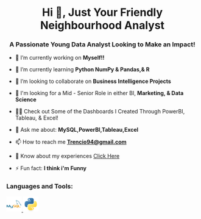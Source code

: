 <h1 align="center">Hi 🥸, Just Your Friendly Neighbourhood Analyst </h1>
<h3 align="center">A Passionate Young Data Analyst Looking to Make an Impact!</h3>

- 🔭 I’m currently working on **Myself!!**

- 🌱 I’m currently learning **Python NumPy & Pandas,& R**

- 👯 I’m looking to collaborate on **Business Intelligence Projects**

- 🤝 I'm looking for a Mid - Senior Role in either BI, **Marketing, & Data Science**

- 👨‍💻 Check out Some of the Dashboards I Created Through PowerBI, Tableau, & Excel!

- 💬 Ask me about: **MySQL,PowerBI,Tableau,Excel**

- 📫 How to reach me **Trencio94@gmail.com**

- 📄 Know about my experiences <a href="https://www.linkedin.com/in/dominic-trencio-649211266/">Click Here</a>


- ⚡ Fun fact: **I think i'm Funny**

<h3 align="left">Languages and Tools:</h3>
<p align="left"> <a href="https://www.mysql.com/" target="_blank" rel="noreferrer"> <img src="https://raw.githubusercontent.com/devicons/devicon/master/icons/mysql/mysql-original-wordmark.svg" alt="mysql" width="40" height="40"/> </a> <a href="https://www.python.org" target="_blank" rel="noreferrer"> <img src="https://raw.githubusercontent.com/devicons/devicon/master/icons/python/python-original.svg" alt="python" width="40" height="40"/> </a> </p>

